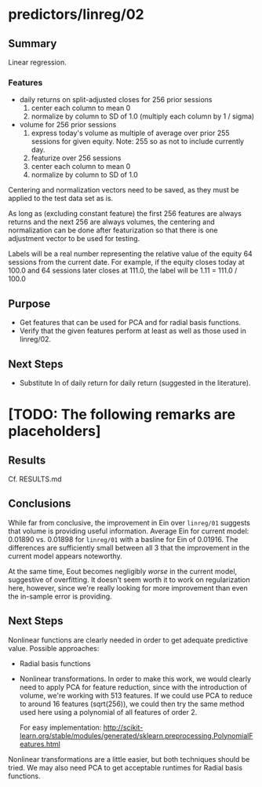 predictors/linreg/02
===

Summary
--
Linear regression.

### Features

- daily returns on split-adjusted closes for 256 prior sessions
    1. center each column to mean 0
    2. normalize by column to SD of 1.0 (multiply each column by 1 / sigma)
- volume for 256 prior sessions
    1. express today's volume as multiple of average over prior 255 sessions
    for given equity. Note: 255 so as not to include currently day.
    2. featurize over 256 sessions
    3. center each  column to mean 0
    4. normalize by column to SD of 1.0

Centering and normalization vectors need to be saved, as they must be applied
to the test data set as is.

As long as (excluding constant feature) the first 256 features are always
returns and the next 256 are always volumes, the centering and 
normalization can be done after featurization so that there is one adjustment
vector to be used for testing.

Labels will be a real number representing the relative value of the equity
64 sessions from the current date. For example, if the equity closes
today at 100.0 and 64 sessions later closes at 111.0, the label will be
1\.11 = 111.0 / 100.0

Purpose
---
- Get features that can be used for PCA and for radial basis functions.
- Verify that the given features perform at least as well as those used
in linreg/02.

Next Steps
--
- Substitute ln of daily return for daily return (suggested in the literature).

[TODO: The following remarks are placeholders]
==
Results
--
Cf. RESULTS.md

Conclusions
--
While far from conclusive, the improvement in Ein over `linreg/01` suggests
that volume is providing useful information. Average Ein for current model:
0\.01890 vs. 0.01898 for `linreg/01` with a basline for Ein of 0.01916.
The differences are sufficiently small between all 3 that the improvement
in the current model appears noteworthy.

At the same time, Eout becomes negligibly *worse* in the current model,
suggestive of overfitting. It doesn't seem worth it to work on
regularization here, however, since we're really looking for more improvement
than even the in-sample error is providing.

Next Steps
--
Nonlinear functions are clearly needed in order to get adequate predictive
value. Possible approaches:

-   Radial basis functions
-   Nonlinear transformations. In order to make this work, we would clearly
    need to apply PCA for feature reduction, since with the introduction of
    volume, we're working with 513 features. If we could use PCA to reduce
    to around 16 features (sqrt(256)), we could then try the same method
    used here using a polynomial of all features of order 2.

    For easy implementation: 
    http://scikit-learn.org/stable/modules/generated/sklearn.preprocessing.PolynomialFeatures.html

Nonlinear transformations are a little easier, but both techniques should be tried.
We may also need PCA to get acceptable runtimes for Radial basis functions.
